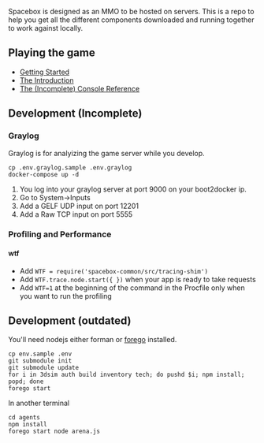 Spacebox is designed as an MMO to be hosted on servers. This is a repo to help you get all the different components downloaded and running together to work against locally.

## Playing the game

* [Getting Started](./docs/getting-started.md)
* [The Introduction](./docs/introduction.md)
* [The (Incomplete) Console Reference](./docs/console.md)

## Development (Incomplete)

### Graylog

Graylog is for analyizing the game server while you develop.

```
cp .env.graylog.sample .env.graylog
docker-compose up -d
```

1. You log into your graylog server at port 9000 on your boot2docker ip.
2. Go to System->Inputs
3. Add a GELF UDP input on port 12201
3. Add a Raw TCP input on port 5555

### Profiling and Performance

#### wtf

* Add `WTF = require('spacebox-common/src/tracing-shim')`
* Add `WTF.trace.node.start({ })` when your app is ready to
  take requests
* Add `WTF=1` at the beginning of the command in the
  Procfile only when you want to run the profiling

## Development (outdated)

You'll need nodejs either forman or [forego](https://github.com/ddollar/forego) installed.

```
cp env.sample .env
git submodule init
git submodule update
for i in 3dsim auth build inventory tech; do pushd $i; npm install; popd; done
forego start
```

In another terminal
```
cd agents
npm install
forego start node arena.js
```

